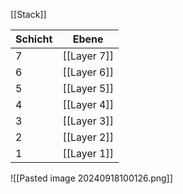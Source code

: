 [[Stack]]



| Schicht | Ebene                  |
| ------- | ---------------------- |
| 7       | [[Layer 7]]  |
| 6       | [[Layer 6]] |
| 5       | [[Layer 5]]      |
| 4       | [[Layer 4]]    |
| 3       | [[Layer 3]]      |
| 2       | [[Layer 2]]    |
| 1       | [[Layer 1]]     |



![[Pasted image 20240918100126.png]]